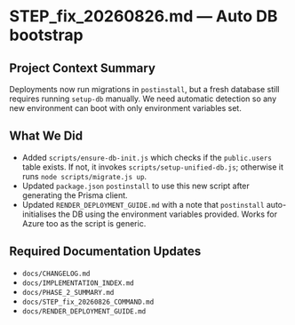 # STEP_fix_20260826.md — Auto DB bootstrap

## Project Context Summary
Deployments now run migrations in `postinstall`, but a fresh database still requires running `setup-db` manually. We need automatic detection so any new environment can boot with only environment variables set.

## What We Did
- Added `scripts/ensure-db-init.js` which checks if the `public.users` table exists. If not, it invokes `scripts/setup-unified-db.js`; otherwise it runs `node scripts/migrate.js up`.
- Updated `package.json` `postinstall` to use this new script after generating the Prisma client.
- Updated `RENDER_DEPLOYMENT_GUIDE.md` with a note that `postinstall` auto-initialises the DB using the environment variables provided. Works for Azure too as the script is generic.

## Required Documentation Updates
- `docs/CHANGELOG.md`
- `docs/IMPLEMENTATION_INDEX.md`
- `docs/PHASE_2_SUMMARY.md`
- `docs/STEP_fix_20260826_COMMAND.md`
- `docs/RENDER_DEPLOYMENT_GUIDE.md`

